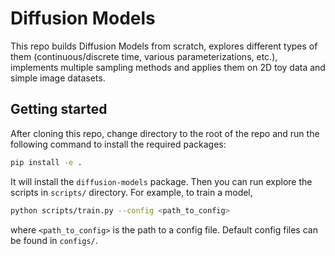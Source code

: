 # Diffusion Models

This repo builds Diffusion Models from scratch, explores different types of them (continuous/discrete time, various parameterizations, etc.), implements multiple sampling methods and applies them on 2D toy data and simple image datasets.

## Getting started

After cloning this repo, change directory to the root of the repo and run the following command to install the required packages:

```bash
pip install -e .
```

It will install the `diffusion-models` package. Then you can run explore the scripts in `scripts/` directory. For example, to train a model,
```bash
python scripts/train.py --config <path_to_config>
```
where `<path_to_config>` is the path to a config file. Default config files can be found in `configs/`.